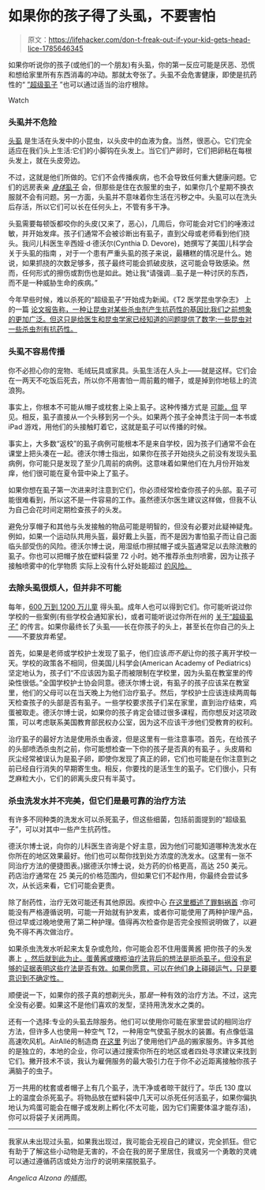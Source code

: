 # 如果你的孩子得了头虱，不要害怕

> 原文：<https://lifehacker.com/don-t-freak-out-if-your-kid-gets-head-lice-1785646345>

如果你听说你的孩子(或他们的一个朋友)有头虱，你的第一反应可能是厌恶、恐慌和想给家里所有东西消毒的冲动。那就太夸张了。头虱不会危害健康，即使是抗药性的“ [”超级虱子](http://www.aol.com/article/2016/08/19/super-lice-crawl-their-way-into-48-states/21455237/) ”也可以通过适当的治疗根除。

Watch

### 头虱并不危险

[头虱](http://en.wikipedia.org/wiki/Head_louse) 是生活在头发中的小昆虫，以头皮中的血液为食。当然，很恶心。它们完全适应在我们头上生活:它们的小脚钩在头发上。当它们产卵时，它们把卵粘在每根头发上，就在头皮旁边。

不过，这就是他们所做的。它们不会传播疾病，也不会导致任何重大健康问题。它们的远房表亲 [*身体*虱子](http://en.wikipedia.org/wiki/Body_louse) 会，但那些是住在衣服里的虫子，如果你几个星期不换衣服就不会有问题。另一方面，头虱并不意味着你生活在污秽之中。头虱可以在洗头后存活，所以它们可以长在任何头上，不管有多干净。

头虱需要每顿饭都咬你的头皮(又来了，恶心)，几周后，你可能会对它们的唾液过敏，并开始发痒。孩子们通常不会被诊断出有虱子，直到父母或老师看到他们挠头。我问儿科医生辛西娅·d·德沃尔(Cynthia D. Devore)，她撰写了美国儿科学会关于头虱的指南 ，对于一个患有严重头虱的孩子来说，最糟糕的情况是什么。她说，如果抓挠的次数足够多，孩子最终可能会抓破皮肤，这可能会导致感染。然而，任何形式的擦伤或割伤也是如此。她让我“请强调...虱子是一种讨厌的东西，而不是一种威胁生命的疾病。”

今年早些时候，难以杀死的“超级虱子”开始成为新闻。《T2 医学昆虫学杂志》 上的一篇 [论文报告称，一种让昆虫对某些杀虫剂产生抗药性的基因比我们之前想象的更加广泛。但这只是给医生和昆虫学家已经知道的问题提供了数字:一些昆虫对一些杀虫剂有抗药性。](http://jme.oxfordjournals.org/content/53/3/653)

### 头虱不容易传播

你不必担心你的宠物、毛绒玩具或家具。头虱生活在人头上——就是这样。它们会在一两天不吃饭后死去，所以你不用害怕一周前戴的帽子，或是掉到你地毯上的流浪狗。

事实上，你根本不可能从帽子或枕套上染上虱子。这种传播方式是 [可能，但](http://www.ncbi.nlm.nih.gov/pubmed/17187895) 罕见。相反，虱子直接从一个头移到另一个头。如果两个孩子全神贯注于同一本书或 iPad 游戏，用他们的头接触盯着它，这就是虱子可以传播的时候。

事实上，大多数“返校”的虱子病例可能根本不是来自学校，因为孩子们通常不会在课堂上把头凑在一起。德沃尔博士指出，如果你在孩子开始挠头之前没有发现头虱病例，你可能只是发现了至少几周前的病例。这意味着如果他们在九月份开始发痒，他们很可能在夏令营中染上了虱子。

如果你想在虱子第一次进来时注意到它们，你必须经常检查你孩子的头部。虱子可能很难看到，所以这不是一件容易的工作。虽然德沃尔医生建议这样做，但我不认为自己会花时间定期检查孩子的头发。

避免分享帽子和其他与头发接触的物品可能是明智的，但没有必要对此疑神疑鬼。例如，如果一个运动队共用头盔，最好戴上头盔，而不是因为害怕虱子而让自己面临头部受伤的风险。德沃尔博士说，用湿纸巾擦拭帽子或头盔通常足以去除流散的虱子。你也可以把帽子放在塑料袋里 72 小时。她不推荐杀虫剂喷雾，因为让孩子接触喷雾中的化学物质 实际上没有什么好处能超过 [的风险。](http://www.headlice.org/news/2003/notosprays.htm)

### 去除头虱很烦人，但并非不可能

每年，[600 万到 1200 万儿童](http://www.cdc.gov/parasites/lice/head/epi.html) 得头虱。成年人也可以得到它们。你可能听说过你学校的一些案例(有些学校会通知家长)，或者可能听说过你所在州的 [关于“超级虱子”](http://www.aol.com/article/2016/08/19/super-lice-crawl-their-way-into-48-states/21455237/) 的传言。如果你最终长了头虱——长在你孩子的头上，甚至长在你自己的头上——不要放弃希望。

首先，如果是老师或学校护士发现了虱子，他们应该*而不是*让你的孩子离开学校一天。学校的政策各不相同，但美国儿科学会(American Academy of Pediatrics)坚定地认为，孩子们“不应该因为虱子而被限制在学校里，因为头虱在教室里的传染性很低。”全国学校护士协会同意。德沃尔博士说，有虱子的孩子应该呆在教室里，他们的父母可以在当天晚上为他们治疗虱子。然后，学校护士应该连续两周每天检查孩子的头部是否有虱子。一些学校要求孩子们呆在家里，直到治疗结束，鸡蛋被取走。德沃尔博士说，如果你的孩子肯定会错过很多课程，而你想反对这项政策，可以考虑联系美国教育部民权办公室，因为这不应该干涉他们受教育的权利。

治疗虱子的最好方法是使用杀虫香波，但是这里有一些注意事项。首先，在给孩子的头部喷洒杀虫剂之前，你可能想检查一下你的孩子是否真的有虱子 。头皮屑和灰尘经常被误认为是虱子卵，即使你发现了真正的卵，它们也可能是在你注意到之前已经自行消失的早期寄生虫。相反，你要找的是活生生的虱子。它们很小，只有芝麻粒大小，它们的卵离头皮只有半英寸。

### 杀虫洗发水并不完美，但它们是最可靠的治疗方法

有许多不同种类的洗发水可以杀死虱子，但这些细菌，包括前面提到的“超级虱子”，可以对其中一些产生抗药性。

德沃尔博士说，向你的儿科医生咨询是个好主意，因为他们可能知道哪种洗发水在你所在的地区效果最好。他们也可以帮你找到处方浓度的洗发水。(这里有一张不同治疗方法的便捷图表。)据德沃尔博士说，处方药的价格更高，高达 250 美元。药店治疗通常在 25 美元的价格范围内，但如果它们不起作用，你最终会尝试多次，从长远来看，它们可能会更贵。

除了耐药性，治疗无效可能还有其他原因。疾控中心 [在这里概述了罪魁祸首](http://www.cdc.gov/parasites/lice/head/gen_info/faqs_treat.html) :你可能没有严格遵循说明，可能一开始就有护发素，或者你可能使用了两种护理产品，但过早或过晚地使用了第二种护理。值得再次检查你是否完全按照说明做了，以避免不得不再次做治疗。

如果杀虫洗发水听起来太复杂或危险，你可能会忍不住用蛋黄酱 把你孩子的头发裹上 [，然后就到此为止。蛋黄酱或橄榄油疗法背后的想法是扼杀虱子，但没有足够的证据表明这些疗法是否有效。如果你愿意，可以在他们身上碰碰运气，只是要意识到不确定性。](https://lifehacker.com/kill-lice-with-mayonnaise-5958579)

顺便说一下，如果你的孩子真的想剃光头，那*是*一种有效的治疗方法。不过，这完全没有必要。如果这不是他们喜欢的发型，坚持用洗发水之类的。

还有一个选择:专业的头虱去除服务。他们可以使用你可能在家里尝试的相同治疗方法，但许多人也使用一种空气 T2，一种用空气使虱子脱水的装置。有点像低温高速吹风机。AirAllé的制造商 [在这里](http://www.airalle.com/treatment-locations/) 列出了使用他们产品的搬家服务。许多其他的是独立的，本地的企业，你可以通过搜索你所在的地区或者四处寻求建议来找到它们。撇开技术不谈，我认为雇佣服务的最大吸引力在于你不必近距离接触你孩子满脑子的虫子。

万一共用的枕套或者帽子上有几个虱子，洗干净或者晾干就行了。华氏 130 度以上的温度会杀死虱子。将物品放在塑料袋中几天可以杀死任何活虱子，如果你偏执地认为鸡蛋可能会在帽子或发刷上孵化(不太可能，因为它们需要体温才能存活)，你可以将袋子关闭两周。

* * *

我家从未出现过头虱，如果我出现过，我可能会无视自己的建议，完全抓狂。但它有助于了解这些小动物是无害的，不会在我的房子里居住，我或另一个勇敢的灵魂可以通过遵循药店或处方治疗的说明来摆脱虱子。

*Angelica Alzona 的插图*。